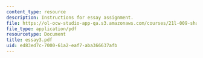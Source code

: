 ```yaml
---
content_type: resource
description: Instructions for essay assignment.
file: https://ol-ocw-studio-app-qa.s3.amazonaws.com/courses/21l-009-shakespeare-spring-2004/ed83ed7c700061a2eaf7aba366637afb_essay3.pdf
file_type: application/pdf
resourcetype: Document
title: essay3.pdf
uid: ed83ed7c-7000-61a2-eaf7-aba366637afb
---
```

